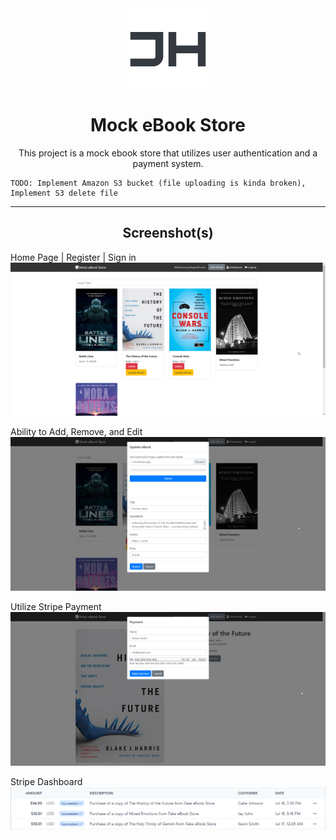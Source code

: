 <div align="center">
    <a href="https://www.jaydonhashimoto.dev"><img src="/README_ASSETS/JH.png"/></a>
</div>
<h1 align="center">Mock eBook Store</h1>

<p align="center">
    This project is a mock ebook store that utilizes user authentication and a payment system.
    
    TODO: Implement Amazon S3 bucket (file uploading is kinda broken),
    Implement S3 delete file
</p>

---

<h2 align="center">Screenshot(s)</h2>

Home Page | Register | Sign in
![image](/README_ASSETS/home.png)

Ability to Add, Remove, and Edit
![image](/README_ASSETS/crud.png)

Utilize Stripe Payment
![image](/README_ASSETS/checkout.png)

Stripe Dashboard
![image](/README_ASSETS/stripe.png)

<!-- ---

<h2 align="center">Reference(s)</h2>

> [Reference Name](https://youtube.com)
>
> > **Description:** Description goes here... -->
